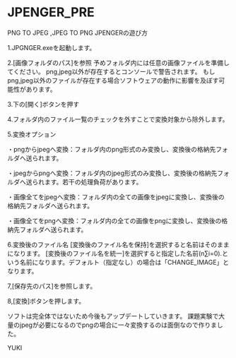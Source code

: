 # JPENGER_PRE
PNG TO JPEG ,JPEG TO PNG
JPENGERの遊び方

1.JPGNGER.exeを起動します。

2.[画像フォルダのパス]を参照
予めフォルダ内には任意の画像ファイルを準備してください。
png,jpeg以外が存在するとコンソールで警告されます。
もしpng,jpeg以外のファイルが存在する場合ソフトウェアの動作に影響を及ぼす可能性があります。

3.下の[開く]ボタンを押す

4.フォルダ内のファイル一覧のチェックを外すことで変換対象から除外します。


5.変換オプション

・pngからjpegへ変換：フォルダ内のpng形式のみ変換し、変換後の格納先フォルダへ送られます。

・jpegからpngへ変換：フォルダ内のjpeg形式のみ変換し、変換後の格納先フォルダへ送られます。若干の処理負荷があります。

・画像全てをjpegへ変換：フォルダ内の全ての画像をjpegに変換し、変換後の格納先フォルダへ送られます。

・画像全てをpngへ変換：フォルダ内の全ての画像をpngに変換し、変換後の格納先フォルダへ送られます。

6.変換後のファイル名
[変換後のファイル名を保持]を選択すると名前はそのままになります。
[変換後のファイル名を統一]を選択すると指定した名前(n∑i=0).という名前になります。デフォルト（指定なし）の場合は「CHANGE_IMAGE」となります。

7,[保存先のパス]を参照します。

8,[変換]ボタンを押します。

ソフトは完全体ではないため今後もアップデートしていきます。
課題実験で大量のjpegが必要になるのでpngの場合に一々変換するのは面倒なので作りました。

YUKI
